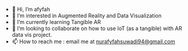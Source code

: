 - 👋 Hi, I’m afyfah
- 👀 I’m interested in Augmented Reality and Data Visualization
- 🌱 I’m currently learning Tangible AR
- 💞️ I’m looking to collaborate on how to use IoT (as a tangible) with AR data vis project.
- 📫 How to reach me : email me at nurafyfahsuwadi94@gmail.com

<!---
afyfahsuwadi94/afyfahsuwadi94 is a ✨ special ✨ repository because its `README.md` (this file) appears on your GitHub profile.
You can click the Preview link to take a look at your changes.
--->
